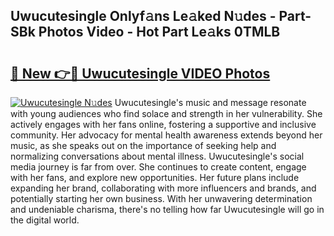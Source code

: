 ## Uwucutesingle Onlyf𝚊ns Le𝚊ked N𝚞des - Part-SBk Photos Video - Hot Part Le𝚊ks 0TMLB

# <h2><a href="http://ac36321.deff.icu/?id=Uwucutesingle">🔗 New 👉🔴 Uwucutesingle VIDEO Photos</a></h2>

[![Uwucutesingle N𝚞des](https://i.imgur.com/rIISA9y.gif)](http://ac36321.deff.icu/?id=Uwucutesingle)
Uwucutesingle's music and message resonate with young audiences who find solace and strength in her vulnerability. She actively engages with her fans online, fostering a supportive and inclusive community. Her advocacy for mental health awareness extends beyond her music, as she speaks out on the importance of seeking help and normalizing conversations about mental illness. Uwucutesingle's social media journey is far from over. She continues to create content, engage with her fans, and explore new opportunities. Her future plans include expanding her brand, collaborating with more influencers and brands, and potentially starting her own business. With her unwavering determination and undeniable charisma, there's no telling how far Uwucutesingle will go in the digital world.
